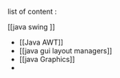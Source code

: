 list of content :

[[java swing ]]
- [[Java AWT]]
- [[java gui  layout managers]]
- [[java Graphics]]
- 
